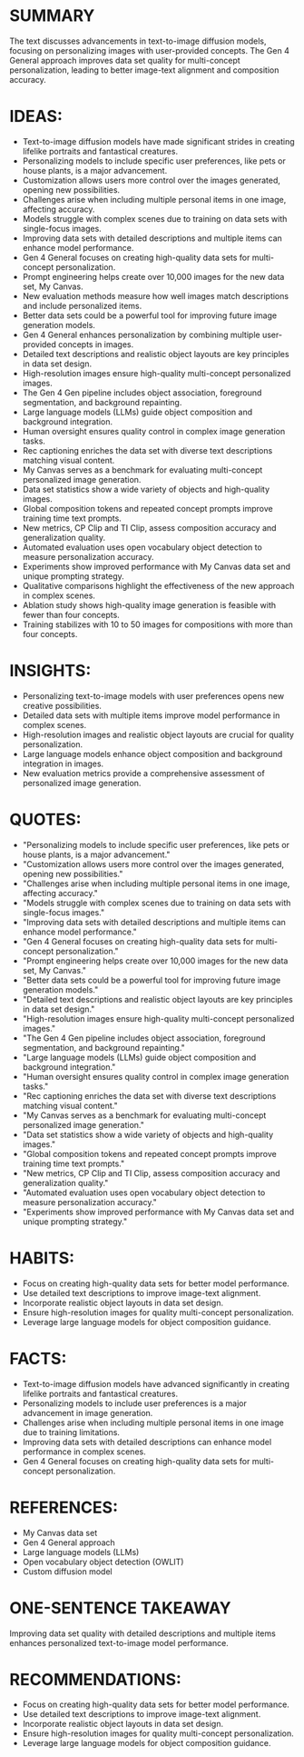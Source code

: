 # SUMMARY
The text discusses advancements in text-to-image diffusion models, focusing on personalizing images with user-provided concepts. The Gen 4 General approach improves data set quality for multi-concept personalization, leading to better image-text alignment and composition accuracy.

# IDEAS:
- Text-to-image diffusion models have made significant strides in creating lifelike portraits and fantastical creatures.
- Personalizing models to include specific user preferences, like pets or house plants, is a major advancement.
- Customization allows users more control over the images generated, opening new possibilities.
- Challenges arise when including multiple personal items in one image, affecting accuracy.
- Models struggle with complex scenes due to training on data sets with single-focus images.
- Improving data sets with detailed descriptions and multiple items can enhance model performance.
- Gen 4 General focuses on creating high-quality data sets for multi-concept personalization.
- Prompt engineering helps create over 10,000 images for the new data set, My Canvas.
- New evaluation methods measure how well images match descriptions and include personalized items.
- Better data sets could be a powerful tool for improving future image generation models.
- Gen 4 General enhances personalization by combining multiple user-provided concepts in images.
- Detailed text descriptions and realistic object layouts are key principles in data set design.
- High-resolution images ensure high-quality multi-concept personalized images.
- The Gen 4 Gen pipeline includes object association, foreground segmentation, and background repainting.
- Large language models (LLMs) guide object composition and background integration.
- Human oversight ensures quality control in complex image generation tasks.
- Rec captioning enriches the data set with diverse text descriptions matching visual content.
- My Canvas serves as a benchmark for evaluating multi-concept personalized image generation.
- Data set statistics show a wide variety of objects and high-quality images.
- Global composition tokens and repeated concept prompts improve training time text prompts.
- New metrics, CP Clip and TI Clip, assess composition accuracy and generalization quality.
- Automated evaluation uses open vocabulary object detection to measure personalization accuracy.
- Experiments show improved performance with My Canvas data set and unique prompting strategy.
- Qualitative comparisons highlight the effectiveness of the new approach in complex scenes.
- Ablation study shows high-quality image generation is feasible with fewer than four concepts.
- Training stabilizes with 10 to 50 images for compositions with more than four concepts.

# INSIGHTS:
- Personalizing text-to-image models with user preferences opens new creative possibilities.
- Detailed data sets with multiple items improve model performance in complex scenes.
- High-resolution images and realistic object layouts are crucial for quality personalization.
- Large language models enhance object composition and background integration in images.
- New evaluation metrics provide a comprehensive assessment of personalized image generation.

# QUOTES:
- "Personalizing models to include specific user preferences, like pets or house plants, is a major advancement."
- "Customization allows users more control over the images generated, opening new possibilities."
- "Challenges arise when including multiple personal items in one image, affecting accuracy."
- "Models struggle with complex scenes due to training on data sets with single-focus images."
- "Improving data sets with detailed descriptions and multiple items can enhance model performance."
- "Gen 4 General focuses on creating high-quality data sets for multi-concept personalization."
- "Prompt engineering helps create over 10,000 images for the new data set, My Canvas."
- "Better data sets could be a powerful tool for improving future image generation models."
- "Detailed text descriptions and realistic object layouts are key principles in data set design."
- "High-resolution images ensure high-quality multi-concept personalized images."
- "The Gen 4 Gen pipeline includes object association, foreground segmentation, and background repainting."
- "Large language models (LLMs) guide object composition and background integration."
- "Human oversight ensures quality control in complex image generation tasks."
- "Rec captioning enriches the data set with diverse text descriptions matching visual content."
- "My Canvas serves as a benchmark for evaluating multi-concept personalized image generation."
- "Data set statistics show a wide variety of objects and high-quality images."
- "Global composition tokens and repeated concept prompts improve training time text prompts."
- "New metrics, CP Clip and TI Clip, assess composition accuracy and generalization quality."
- "Automated evaluation uses open vocabulary object detection to measure personalization accuracy."
- "Experiments show improved performance with My Canvas data set and unique prompting strategy."

# HABITS:
- Focus on creating high-quality data sets for better model performance.
- Use detailed text descriptions to improve image-text alignment.
- Incorporate realistic object layouts in data set design.
- Ensure high-resolution images for quality multi-concept personalization.
- Leverage large language models for object composition guidance.

# FACTS:
- Text-to-image diffusion models have advanced significantly in creating lifelike portraits and fantastical creatures.
- Personalizing models to include user preferences is a major advancement in image generation.
- Challenges arise when including multiple personal items in one image due to training limitations.
- Improving data sets with detailed descriptions can enhance model performance in complex scenes.
- Gen 4 General focuses on creating high-quality data sets for multi-concept personalization.

# REFERENCES:
- My Canvas data set
- Gen 4 General approach
- Large language models (LLMs)
- Open vocabulary object detection (OWLIT)
- Custom diffusion model

# ONE-SENTENCE TAKEAWAY
Improving data set quality with detailed descriptions and multiple items enhances personalized text-to-image model performance.

# RECOMMENDATIONS:
- Focus on creating high-quality data sets for better model performance.
- Use detailed text descriptions to improve image-text alignment.
- Incorporate realistic object layouts in data set design.
- Ensure high-resolution images for quality multi-concept personalization.
- Leverage large language models for object composition guidance.